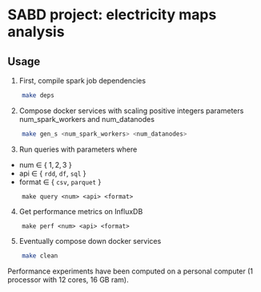 # SABD project: electricity maps analysis

## Usage
1. First, compile spark job dependencies
```sh
    make deps
```

2. Compose docker services with scaling positive integers parameters num_spark_workers 
and num_datanodes 
```sh
    make gen_s <num_spark_workers> <num_datanodes>
```

3. Run queries with parameters where
- num $\in$ \{ $1,2,3$ \}
- api $\in$ \{ $\texttt{rdd}$, $\texttt{df}$, $\texttt{sql}$ \}
- format $\in$ \{ $\texttt{csv}$, $\texttt{parquet}$ \}
```
    make query <num> <api> <format>
```
4. Get performance metrics on InfluxDB
```
    make perf <num> <api> <format>
```

5. Eventually compose down docker services
```sh
    make clean
```

Performance experiments have been computed on a personal computer 
(1 processor with 12 cores, 16 GB ram).